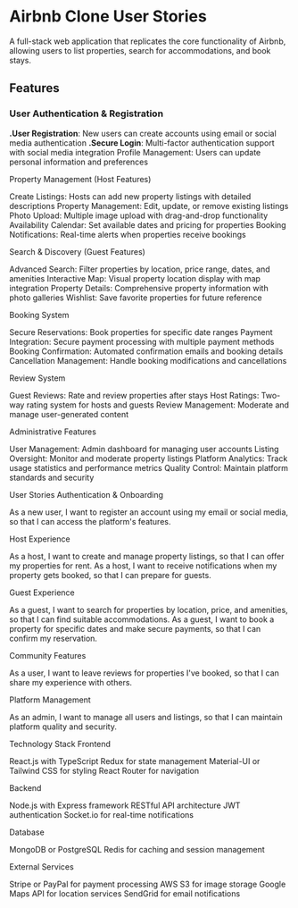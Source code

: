 # Airbnb Clone User Stories

A full-stack web application that replicates the core functionality of Airbnb, allowing users to list properties, search for accommodations, and book stays.

## Features
### User Authentication & Registration

**.User Registration**: New users can create accounts using email or social media authentication
**.Secure Login**: Multi-factor authentication support with social media integration
Profile Management: Users can update personal information and preferences

Property Management (Host Features)

Create Listings: Hosts can add new property listings with detailed descriptions
Property Management: Edit, update, or remove existing listings
Photo Upload: Multiple image upload with drag-and-drop functionality
Availability Calendar: Set available dates and pricing for properties
Booking Notifications: Real-time alerts when properties receive bookings

Search & Discovery (Guest Features)

Advanced Search: Filter properties by location, price range, dates, and amenities
Interactive Map: Visual property location display with map integration
Property Details: Comprehensive property information with photo galleries
Wishlist: Save favorite properties for future reference

Booking System

Secure Reservations: Book properties for specific date ranges
Payment Integration: Secure payment processing with multiple payment methods
Booking Confirmation: Automated confirmation emails and booking details
Cancellation Management: Handle booking modifications and cancellations

Review System

Guest Reviews: Rate and review properties after stays
Host Ratings: Two-way rating system for hosts and guests
Review Management: Moderate and manage user-generated content

Administrative Features

User Management: Admin dashboard for managing user accounts
Listing Oversight: Monitor and moderate property listings
Platform Analytics: Track usage statistics and performance metrics
Quality Control: Maintain platform standards and security

User Stories
Authentication & Onboarding

As a new user, I want to register an account using my email or social media, so that I can access the platform's features.

Host Experience

As a host, I want to create and manage property listings, so that I can offer my properties for rent.
As a host, I want to receive notifications when my property gets booked, so that I can prepare for guests.

Guest Experience

As a guest, I want to search for properties by location, price, and amenities, so that I can find suitable accommodations.
As a guest, I want to book a property for specific dates and make secure payments, so that I can confirm my reservation.

Community Features

As a user, I want to leave reviews for properties I've booked, so that I can share my experience with others.

Platform Management

As an admin, I want to manage all users and listings, so that I can maintain platform quality and security.

Technology Stack
Frontend

React.js with TypeScript
Redux for state management
Material-UI or Tailwind CSS for styling
React Router for navigation

Backend

Node.js with Express framework
RESTful API architecture
JWT authentication
Socket.io for real-time notifications

Database

MongoDB or PostgreSQL
Redis for caching and session management

External Services

Stripe or PayPal for payment processing
AWS S3 for image storage
Google Maps API for location services
SendGrid for email notifications
